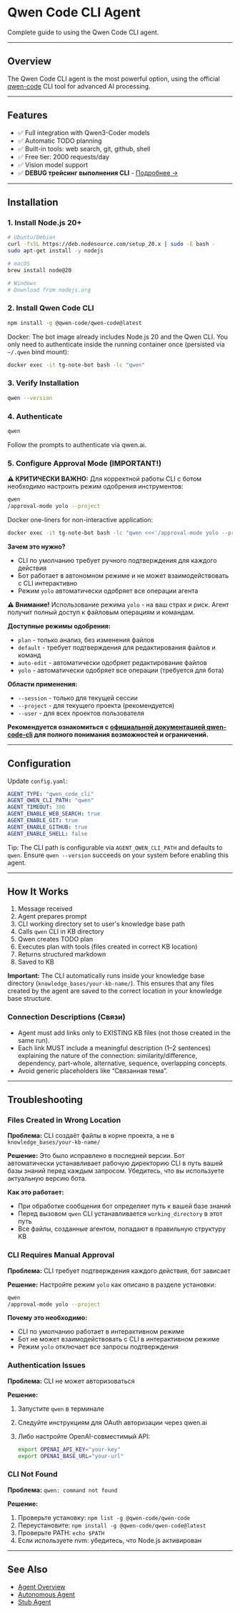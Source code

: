 # Qwen Code CLI Agent

Complete guide to using the Qwen Code CLI agent.

---

## Overview

The Qwen Code CLI agent is the most powerful option, using the official [qwen-code](https://github.com/QwenLM/qwen-code) CLI tool for advanced AI processing.

---

## Features

- ✅ Full integration with Qwen3-Coder models
- ✅ Automatic TODO planning
- ✅ Built-in tools: web search, git, github, shell
- ✅ Free tier: 2000 requests/day
- ✅ Vision model support
- ✅ **DEBUG трейсинг выполнения CLI** - [Подробнее →](qwen-cli-debug-trace.md)

---

## Installation

### 1. Install Node.js 20+

```bash
# Ubuntu/Debian
curl -fsSL https://deb.nodesource.com/setup_20.x | sudo -E bash -
sudo apt-get install -y nodejs

# macOS
brew install node@20

# Windows
# Download from nodejs.org
```

### 2. Install Qwen Code CLI

```bash
npm install -g @qwen-code/qwen-code@latest
```

Docker: The bot image already includes Node.js 20 and the Qwen CLI. You only need to authenticate inside the running container once (persisted via `~/.qwen` bind mount):

```bash
docker exec -it tg-note-bot bash -lc "qwen"
```

### 3. Verify Installation

```bash
qwen --version
```

### 4. Authenticate

```bash
qwen
```

Follow the prompts to authenticate via qwen.ai.

### 5. Configure Approval Mode (IMPORTANT!)

**⚠️ КРИТИЧЕСКИ ВАЖНО:** Для корректной работы CLI с ботом необходимо настроить режим одобрения инструментов:

```bash
qwen
/approval-mode yolo --project
```

Docker one-liners for non-interactive application:

```bash
docker exec -it tg-note-bot bash -lc "qwen <<<'/approval-mode yolo --project'"
```

**Зачем это нужно?**

- CLI по умолчанию требует ручного подтверждения для каждого действия
- Бот работает в автономном режиме и не может взаимодействовать с CLI интерактивно
- Режим `yolo` автоматически одобряет все операции агента

**⚠️ Внимание!** Использование режима `yolo` - на ваш страх и риск. Агент получит полный доступ к файловым операциям и командам.

**Доступные режимы одобрения:**

- `plan` - только анализ, без изменения файлов
- `default` - требует подтверждения для редактирования файлов и команд
- `auto-edit` - автоматически одобряет редактирование файлов
- `yolo` - автоматически одобряет все операции (требуется для бота)

**Области применения:**

- `--session` - только для текущей сессии
- `--project` - для текущего проекта (рекомендуется)
- `--user` - для всех проектов пользователя

**Рекомендуется ознакомиться с [официальной документацией qwen-code-cli](https://github.com/QwenLM/qwen-code) для полного понимания возможностей и ограничений.**

---

## Configuration

Update `config.yaml`:

```yaml
AGENT_TYPE: "qwen_code_cli"
AGENT_QWEN_CLI_PATH: "qwen"
AGENT_TIMEOUT: 300
AGENT_ENABLE_WEB_SEARCH: true
AGENT_ENABLE_GIT: true
AGENT_ENABLE_GITHUB: true
AGENT_ENABLE_SHELL: false
```

Tip: The CLI path is configurable via `AGENT_QWEN_CLI_PATH` and defaults to `qwen`. Ensure `qwen --version` succeeds on your system before enabling this agent.

---

## How It Works

1. Message received
2. Agent prepares prompt
3. CLI working directory set to user's knowledge base path
4. Calls `qwen` CLI in KB directory
5. Qwen creates TODO plan
6. Executes plan with tools (files created in correct KB location)
7. Returns structured markdown
8. Saved to KB

**Important:** The CLI automatically runs inside your knowledge base directory (`knowledge_bases/your-kb-name/`). This ensures that any files created by the agent are saved to the correct location in your knowledge base structure.

### Connection Descriptions (Связи)

- Agent must add links only to EXISTING KB files (not those created in the same run).
- Each link MUST include a meaningful description (1–2 sentences) explaining the nature of the connection: similarity/difference, dependency, part-whole, alternative, sequence, overlapping concepts.
- Avoid generic placeholders like “Связанная тема”.

---

## Troubleshooting

### Files Created in Wrong Location

**Проблема:** CLI создаёт файлы в корне проекта, а не в `knowledge_bases/your-kb-name/`

**Решение:** Это было исправлено в последней версии. Бот автоматически устанавливает рабочую директорию CLI в путь вашей базы знаний перед каждым запросом. Убедитесь, что вы используете актуальную версию бота.

**Как это работает:**

- При обработке сообщения бот определяет путь к вашей базе знаний
- Перед вызовом `qwen` CLI устанавливается `working_directory` в этот путь
- Все файлы, созданные агентом, попадают в правильную структуру KB

### CLI Requires Manual Approval

**Проблема:** CLI требует подтверждения каждого действия, бот зависает

**Решение:** Настройте режим `yolo` как описано в разделе установки:

```bash
qwen
/approval-mode yolo --project
```

**Почему это необходимо:**

- CLI по умолчанию работает в интерактивном режиме
- Бот не может взаимодействовать с CLI в интерактивном режиме
- Режим `yolo` отключает все запросы подтверждения

### Authentication Issues

**Проблема:** CLI не может авторизоваться

**Решение:**

1. Запустите `qwen` в терминале
2. Следуйте инструкциям для OAuth авторизации через qwen.ai
3. Либо настройте OpenAI-совместимый API:

   ```bash
   export OPENAI_API_KEY="your-key"
   export OPENAI_BASE_URL="your-url"
   ```

### CLI Not Found

**Проблема:** `qwen: command not found`

**Решение:**

1. Проверьте установку: `npm list -g @qwen-code/qwen-code`
2. Переустановите: `npm install -g @qwen-code/qwen-code@latest`
3. Проверьте PATH: `echo $PATH`
4. Если используете nvm: убедитесь, что Node.js активирован

---

## See Also

- [Agent Overview](overview.md)
- [Autonomous Agent](autonomous-agent.md)
- [Stub Agent](stub-agent.md)
